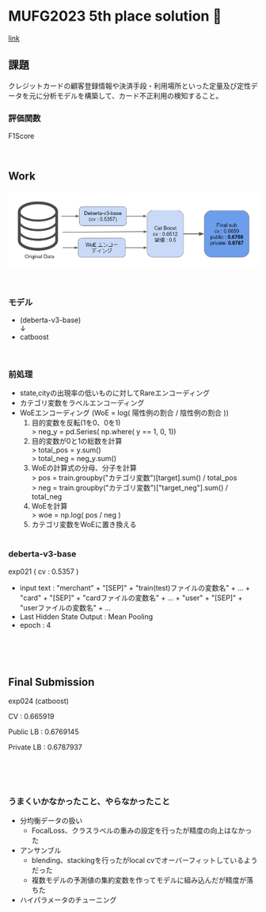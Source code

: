 # MUFG2023  5th place solution 🥇

[link](https://signate.jp/competitions/1088)

## 課題
クレジットカードの顧客登録情報や決済手段・利用場所といった定量及び定性データを元に分析モデルを構築して、カード不正利用の検知すること。 </br>

### 評価関数
F1Score
</br>

</br>

## Work

![全体像](/png/MUFG2023SubImage.png)
</br>
</br>
</br>

### モデル
- (deberta-v3-base) </br>  ↓  </br>
- catboost

</br>

### 前処理
- state,cityの出現率の低いものに対してRareエンコーディング
- カテゴリ変数をラベルエンコーディング
- WoEエンコーディング  (WoE = log( 陽性例の割合 / 陰性例の割合 ))
   1. 目的変数を反転(1を0、0を1) </br> > neg_y = pd.Series( np.where( y == 1, 0, 1))
    1. 目的変数が0と1の総数を計算  </br> > total_pos = y.sum() </br> >  total_neg = neg_y.sum()
    1. WoEの計算式の分母、分子を計算  </br> > pos = train.groupby("カテゴリ変数")[target].sum() / total_pos </br> >  neg = train.groupby("カテゴリ変数")["target_neg"].sum() / total_neg
    1. WoEを計算  </br> > woe = np.log( pos / neg ) 
    1. カテゴリ変数をWoEに置き換える
    </br>

    
### deberta-v3-base
exp021 ( cv : 0.5357 )
- input text : "merchant" + "[SEP]" + "train(test)ファイルの変数名" + ... + "card" + "[SEP]" + "cardファイルの変数名" + ... + "user" + "[SEP]" + "userファイルの変数名" + ...
- Last Hidden State Output : Mean Pooling
- epoch : 4


</br>
</br>
</br>


## Final Submission
exp024 (catboost)

CV : 0.665919

Public LB : 0.6769145

Private LB : 0.6787937


</br>
</br>
</br>

### うまくいかなかったこと、やらなかったこと
- 分均衡データの扱い
   - FocalLoss、クラスラベルの重みの設定を行ったが精度の向上はなかった
- アンサンブル
   - blending、stackingを行ったがlocal cvでオーバーフィットしているようだった
   - 複数モデルの予測値の集約変数を作ってモデルに組み込んだが精度が落ちた
- ハイパラメータのチューニング 
